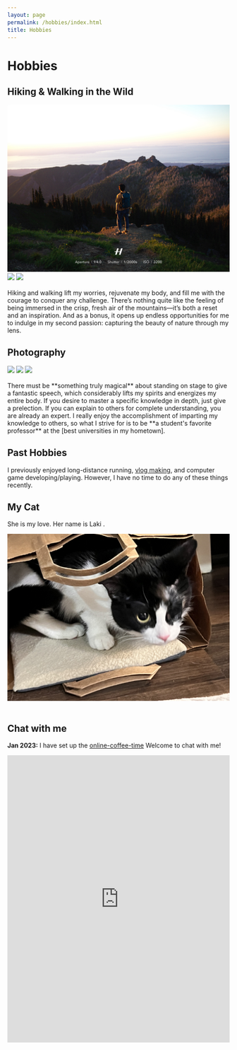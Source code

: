 ```yaml
---
layout: page
permalink: /hobbies/index.html
title: Hobbies
---
```


# Hobbies

## Hiking & Walking in the Wild

<div class="third">
<img src="/images/hike1.JPG">
<img src="/images/hike2.JPG">
<img src="/images/hike3.JPG">
</div>
<br>Hiking and walking lift my worries, rejuvenate my body, and fill me with the courage to conquer any challenge. There’s nothing quite like the feeling of being immersed in the crisp, fresh air of the mountains—it’s both a reset and an inspiration. And as a bonus, it opens up endless opportunities for me to indulge in my second passion: capturing the beauty of nature through my lens.

## Photography

<div class="third">
<img src="/images/prelection1.JPG">
<img src="/images/speech1.JPG">
<img src="/images/speech3.JPG">
</div>
<br>There must be **something truly magical** about standing on stage to give a fantastic speech, which considerably lifts my spirits and energizes my entire body. If you desire to master a specific knowledge in depth, just give a prelection. If you can explain to others for complete understanding, you are already an expert. I really enjoy the accomplishment of imparting my knowledge to others, so what I strive for is to be **a student's favorite professor** at the [best universities in my hometown].

[best universities in my hometown]:https://www.fzu.edu.cn/


## Past Hobbies

I previously enjoyed long-distance running, [vlog making](https://space.bilibili.com/594030035), and computer game developing/playing. However, I have no time to do any of these things recently.

## My Cat

She is my love. Her name is Laki .

<div>
<img src="/images/cat.jpg">
</div>
<br>

## Chat with me

**Jan 2023:** I have set up the [online-coffee-time](https://outlook.office.com/bookwithme/user/86edc2fc0c3747159c5bc426da2559a4@jh.edu/meetingtype/53aZNPt1_0C4Mamsa9elnw2?anonymous&ep=mlink) Welcome to chat with me!

<iframe src="https://outlook.office.com/bookwithme/user/86edc2fc0c3747159c5bc426da2559a4@jh.edu/meetingtype/53aZNPt1_0C4Mamsa9elnw2?anonymous&ep=mlink" width="100%" height="650" frameborder="0"></iframe>

